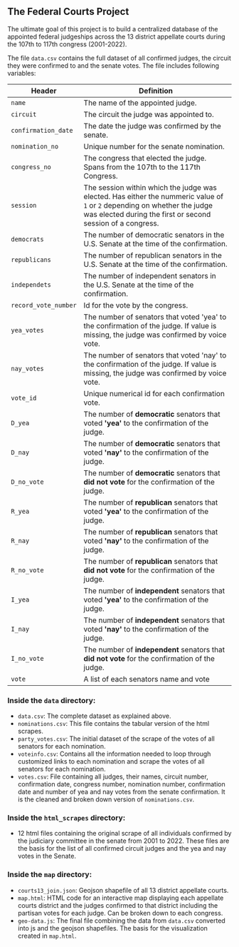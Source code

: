 ## The Federal Courts Project

The ultimate goal of this project is to build a centralized database of the appointed federal judgeships across the 13 district appellate courts during the 107th to 117th congress (2001-2022).

The file `data.csv` contains the full dataset of all confirmed judges, the circuit they were confirmed to and the senate votes. The file includes following variables:

| Header         | Definition |
|----------------|------------|
|`name`|The name of the appointed judge.|
|`circuit`|The circuit the judge was appointed to.|
|`confirmation_date`|The date the judge was confirmed by the senate.|
|`nomination_no`|Unique number for the senate nomination.|
|`congress_no`|The congress that elected the judge. Spans from the 107th to the 117th Congress.|
|`session`|The session within which the judge was elected. Has either the nummeric value of `1` or `2` depending on whether the judge was elected during the first or second session of a congress.|
|`democrats`|The number of democratic senators in the U.S. Senate at the time of the confirmation.|
|`republicans`|The number of republican senators in the U.S. Senate at the time of the confirmation.|
|`independets`|The number of independent senators in the U.S. Senate at the time of the confirmation.|
|`record_vote_number`|Id for the vote by the congress.|
|`yea_votes`|The number of senators that voted 'yea' to the confirmation of the judge. If value is missing, the judge was confirmed by voice vote.|
|`nay_votes`|The number of senators that voted 'nay' to the confirmation of the judge. If value is missing, the judge was confirmed by voice vote.|
|`vote_id`|Unique numerical id for each confirmation vote. |
|`D_yea`|The number of **democratic** senators that voted **'yea'** to the confirmation of the judge.|
|`D_nay`|The number of **democratic** senators that voted **'nay'** to the confirmation of the judge.|
|`D_no_vote`|The number of **democratic** senators that **did not vote** for the confirmation of the judge.|
|`R_yea`|The number of **republican** senators that voted **'yea'** to the confirmation of the judge.|
|`R_nay`|The number of **republican** senators that voted **'nay'** to the confirmation of the judge.|
|`R_no_vote`|The number of **republican** senators that **did not vote** for the confirmation of the judge.|
|`I_yea`|The number of **independent** senators that voted **'yea'** to the confirmation of the judge.|
|`I_nay`|The number of **independent** senators that voted **'nay'** to the confirmation of the judge.|
|`I_no_vote`|The number of **independent** senators that **did not vote** for the confirmation of the judge.|
|`vote`|A list of each senators name and vote|

### Inside the `data` directory:
- `data.csv`: The complete dataset as explained above. 
- `nominations.csv`: This file contains the tabular version of the html scrapes.  
- `party_votes.csv`: The initial dataset of the scrape of the votes of all senators for each nomination.
- `voteinfo.csv`: Contains all the information needed to loop through customized links to each nomination and scrape the votes of all senators for each nomination. 
- `votes.csv`: File containing all judges, their names, circuit number, confirmation date, congress number, nomination number, confirmation date and number of yea and nay votes from the senate confirmation. It is the cleaned and broken down version of `nominations.csv`.

### Inside the `html_scrapes` directory:
- 12 html files containing the original scrape of all individuals confirmed by the judiciary committee in the senate from 2001 to 2022. These files are the basis for the list of all confirmed circuit judges and the yea and nay votes in the Senate. 

### Inside the `map` directory:
- `courts13_join.json`: Geojson shapefile of all 13 district appellate courts.
- `map.html`: HTML code for an interactive map displaying each appellate courts district and the judges confirmed to that district including the partisan votes for each judge. Can be broken down to each congress. 
- `geo-data.js`: The final file combining the data from `data.csv` converted into js and the geojson shapefiles. The basis for the visualization created in `map.html`.
